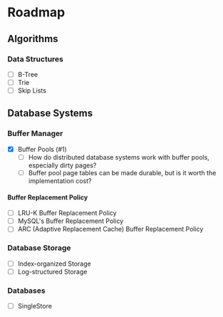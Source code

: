 # Roadmap

## Algorithms

### Data Structures

- [ ] B-Tree
- [ ] Trie
- [ ] Skip Lists

## Database Systems

### Buffer Manager

- [x] Buffer Pools (#1)
  - [ ] How do distributed database systems work with buffer pools, especially dirty pages?
  - [ ] Buffer pool page tables can be made durable, but is it worth the implementation cost?

#### Buffer Replacement Policy

- [ ] LRU-K Buffer Replacement Policy
- [ ] MySQL's Buffer Replacement Policy
- [ ] ARC (Adaptive Replacement Cache) Buffer Replacement Policy

### Database Storage

- [ ] Index-organized Storage
- [ ] Log-structured Storage

### Databases

- [ ] SingleStore
